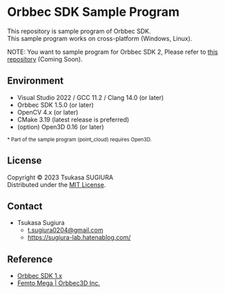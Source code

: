 Orbbec SDK Sample Program
===========================

This repository is sample program of Orbbec SDK.  
This sample program works on cross-platform (Windows, Linux).  

NOTE: You want to sample program for Orbbec SDK 2, Please refer to [this repository](https://github.com/UnaNancyOwen/OrbbecSDK2Sample) (Coming Soon).  

Environment
-----------
* Visual Studio 2022 / GCC 11.2 / Clang 14.0 (or later) 
* Orbbec SDK 1.5.0 (or later)
* OpenCV 4.x (or later)
* CMake 3.19 (latest release is preferred)
* (option) Open3D 0.16 (or later)

<sup>&#042; Part of the sample program (point_cloud) requires Open3D.</sup>  

License
-------
Copyright &copy; 2023 Tsukasa SUGIURA  
Distributed under the [MIT License](http://www.opensource.org/licenses/mit-license.php "MIT License | Open Source Initiative").

Contact
-------
* Tsukasa Sugiura  
    * <t.sugiura0204@gmail.com>  
    * <https://sugiura-lab.hatenablog.com/>  

Reference
---------
* [Orbbec SDK 1.x](https://orbbec3d.com/index/download.html)
* [Femto Mega | Orbbec3D Inc.](https://orbbec3d.com/index/Product/info.html?cate=38&id=11)